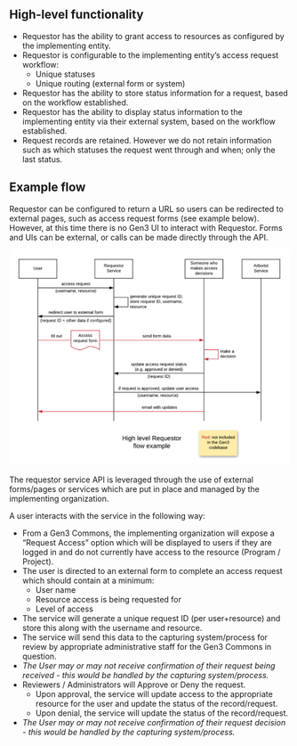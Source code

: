 ## High-level functionality

- Requestor has the ability to grant access to resources as configured by the implementing entity.
- Requestor is configurable to the implementing entity’s access request workflow:
  - Unique statuses
  - Unique routing (external form or system)
- Requestor has the ability to store status information for a request, based on the workflow established.
- Requestor has the ability to display status information to the implementing entity via their external system, based on the workflow established.
- Request records are retained. However we do not retain information such as which statuses the request went through and when; only the last status.

## Example flow

Requestor can be configured to return a URL so users can be redirected to external pages, such as access request forms (see example below). However, at this time there is no Gen3 UI to interact with Requestor. Forms and UIs can be external, or calls can be made directly through the API.

![Requestor example flow](img/requestor_example_flow.png)

The requestor service API is leveraged through the use of external forms/pages or services which are put in place and managed by the implementing organization.

A user interacts with the service in the following way:
- From a Gen3 Commons, the implementing organization will expose a “Request Access” option which will be displayed to users if they are logged in and do not currently have access to the resource (Program / Project).
- The user is directed to an external form to complete an access request which should contain at a minimum:
  - User name
  - Resource access is being requested for
  - Level of access
- The service will generate a unique request ID (per user+resource) and store this along with the username and resource.
- The service will send this data to the capturing system/process for review by appropriate administrative staff for the Gen3 Commons in question.
- _The User may or may not receive confirmation of their request being received - this would be handled by the capturing system/process._
- Reviewers / Administrators will Approve or Deny the request.
  - Upon approval, the service will update access to the appropriate resource for the user and update the status of the record/request.
  - Upon denial, the service will update the status of the record/request.
- _The User may or may not receive confirmation of their request decision - this would be handled by the capturing system/process._
